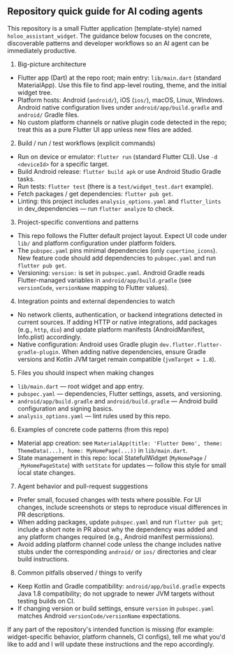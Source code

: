 ## Repository quick guide for AI coding agents

This repository is a small Flutter application (template-style) named `holoo_assistant_widget`.
The guidance below focuses on the concrete, discoverable patterns and developer workflows so an AI agent can be immediately productive.

1) Big-picture architecture
 - Flutter app (Dart) at the repo root; main entry: `lib/main.dart` (standard MaterialApp).  Use this file to find app-level routing, theme, and the initial widget tree.
 - Platform hosts: Android (`android/`), iOS (`ios/`), macOS, Linux, Windows. Android native configuration lives under `android/app/build.gradle` and `android/` Gradle files.
 - No custom platform channels or native plugin code detected in the repo; treat this as a pure Flutter UI app unless new files are added.

2) Build / run / test workflows (explicit commands)
 - Run on device or emulator: `flutter run` (standard Flutter CLI). Use `-d <deviceId>` for a specific target.
 - Build Android release: `flutter build apk` or use Android Studio Gradle tasks.
 - Run tests: `flutter test` (there is a `test/widget_test.dart` example).
 - Fetch packages / get dependencies: `flutter pub get`.
 - Linting: this project includes `analysis_options.yaml` and `flutter_lints` in dev_dependencies — run `flutter analyze` to check.

3) Project-specific conventions and patterns
 - This repo follows the Flutter default project layout. Expect UI code under `lib/` and platform configuration under platform folders.
 - The `pubspec.yaml` pins minimal dependencies (only `cupertino_icons`). New feature code should add dependencies to `pubspec.yaml` and run `flutter pub get`.
 - Versioning: `version:` is set in `pubspec.yaml`. Android Gradle reads Flutter-managed variables in `android/app/build.gradle` (see `versionCode`, `versionName` mapping to Flutter values).

4) Integration points and external dependencies to watch
 - No network clients, authentication, or backend integrations detected in current sources. If adding HTTP or native integrations, add packages (e.g., `http`, `dio`) and update platform manifests (AndroidManifest, Info.plist) accordingly.
 - Native configuration: Android uses Gradle plugin `dev.flutter.flutter-gradle-plugin`. When adding native dependencies, ensure Gradle versions and Kotlin JVM target remain compatible (`jvmTarget = 1.8`).

5) Files you should inspect when making changes
 - `lib/main.dart` — root widget and app entry.
 - `pubspec.yaml` — dependencies, Flutter settings, assets, and versioning.
 - `android/app/build.gradle` and `android/build.gradle` — Android build configuration and signing basics.
 - `analysis_options.yaml` — lint rules used by this repo.

6) Examples of concrete code patterns (from this repo)
 - Material app creation: see `MaterialApp(title: 'Flutter Demo', theme: ThemeData(...), home: MyHomePage(...))` in `lib/main.dart`.
 - State management in this repo: local StatefulWidget (`MyHomePage` / `_MyHomePageState`) with `setState` for updates — follow this style for small local state changes.

7) Agent behavior and pull-request suggestions
 - Prefer small, focused changes with tests where possible. For UI changes, include screenshots or steps to reproduce visual differences in PR descriptions.
 - When adding packages, update `pubspec.yaml` and run `flutter pub get`; include a short note in PR about why the dependency was added and any platform changes required (e.g., Android manifest permissions).
 - Avoid adding platform channel code unless the change includes native stubs under the corresponding `android/` or `ios/` directories and clear build instructions.

8) Common pitfalls observed / things to verify
 - Keep Kotlin and Gradle compatibility: `android/app/build.gradle` expects Java 1.8 compatibility; do not upgrade to newer JVM targets without testing builds on CI.
 - If changing version or build settings, ensure `version` in `pubspec.yaml` matches Android `versionCode/versionName` expectations.

If any part of the repository's intended function is missing (for example: widget-specific behavior, platform channels, CI configs), tell me what you'd like to add and I will update these instructions and the repo accordingly.
